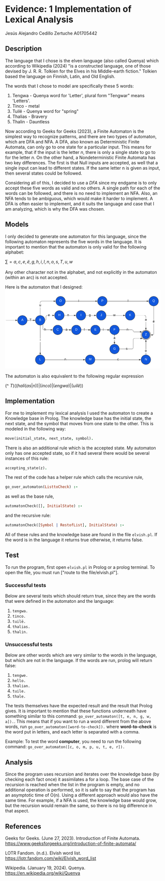 # Evidence: 1 Implementation of Lexical Analysis
Jesús Alejandro Cedillo Zertuche A01705442

## Description
The language that I chose is the elven language (also called Quenya) which according to Wikipedia (2024) "is a constructed language, one of those devised by J. R. R. Tolkien for the Elves in his Middle-earth fiction." Tolkien based the language on Finnish, Latin, and Old English.

The words that I chose to model are specifically these 5 words: 
1. Tengwa - Quenya word for 'Letter', plural form "Tengwar" means 'Letters'.
2. Tinco - metal
3. Tuilë - Quenya word for "spring"
4. Thalias - Bravery
5. Thalin - Dauntless

Now according to Geeks for Geeks (2023), a Finite Automaton is the simplest way to recognize patterns, and there are two types of automaton, which are DFA and NFA. A DFA, also known as Deterministic Finite Automata, can only go to one state for a particular input. This means for example, that if the input is the letter *n*, there is only a single state to go to for the letter *n*. On the other hand, a Nondeterministic Finite Automata has two key differences. The first is that Null inputs are accepted, as well that a single input can lead to different states. If the same letter n is given as input, then several states could be followed. 

Considering all of this, I decided to use a *DFA* since my endgame is to only accept these five words as valid and no others. A single path for each of the words can be followed, and there is no need to implement an NFA. Also, an NFA tends to be ambiguous, which would make it harder to implement. A DFA is often easier to implement, and it suits the language and case that I am analyzing, which is why the DFA was chosen. 

## Models
I only decided to generate one automaton for this language, since the following automaton represents the five words in the language. It is important to mention that the automaton is only valid for the following alphabet: 

$\sum_{} = {a, c, e, ë, g, h, i, l, n, o, s, T, u, w}$

Any other character not in the alphabet, and not explicitly in the automaton (within an arc) is not accepted.

Here is the automaton that I designed: 
![Automata Elvish](https://github.com/Jesus0204/automata/blob/main/Automata%20Elvish.png)

The automaton is also equivalent to the following regular expression

(^ $T)((hali (as|n))|(inco)|(engwa)|(uilë))$

## Implementation
For me to implement my lexical analysis I used the automaton to create a Knowledge base in Prolog. The knowledge base has the initial state, the next state, and the symbol that moves from one state to the other. This is modeled in the following way: 
```prolog
move(initial_state, next_state, symbol).
```

There is also an additional rule which is the accepted state. My automaton only has one accepted state, so if it had several there would be several instances of this rule: 
```prolog
accepting_state(z).
```

The rest of the code has a helper rule which calls the recursive rule, 
```prolog
go_over_automaton(ListtoCheck) :-
```

as well as the base rule,
```prolog
automatonCheck([], InitialState) :-
```

and the recursive rule:
```prolog
automatonCheck([Symbol | RestofList], InitialState) :-
```

All of these rules and the knowledge base are found in the file ```elvish.pl```. If the word is in the language it returns true otherwise, it returns false.

## Test
To run the program, first open ```elvish.pl``` in Prolog or a prolog terminal. To open the file, you must run ["route to the file/elvish.pl"].

### Successful tests
Below are several tests which should return true, since they are the words that were defined in the automaton and the language:
1. ```tengwa.```
2. ```tinco.```
3. ```tuilë.```
4. ```thalias.```
5. ```thalin.```

### Unsuccessful tests
Below are other words which are very similar to the words in the language, but which are not in the language. If the words are run, prolog will return false:
1. ```tengwe.```
2. ```hello.```
3. ```thalian.```
4. ```tuile.```
5. ```thale.```

The tests themselves have the expected result and the result that Prolog gives. It is important to mention that these functions underneath have something similar to this command: ```go_over_automaton([t, e, n, g, w, a]).```. This means that if you want to run a word different from the above words, run ```go_over_automaton([word-to-check]).``` where **word-to-check** is the word put in letters, and each letter is separated with a comma. 

Example: 
To test the word **computer**, you need to run the following command: 
 ```go_over_automaton([c, o, m, p, u, t, e, r]).```

## Analysis
Since the program uses recursion and iterates over the knowledge base (by checking each fact once) it assimilates a for a loop. The base case of the recursion is reached when the list in the program is empty, and no additional operation is performed, so it is safe to say that the program has an asymptotic time of O(n). Using a different approach would also have the same time. For example, if a NFA is used, the knowledge base would grow, but the recursion would remain the same, so there is no big difference in that aspect. 

## References
Geeks for Geeks. (June 27, 2023). Introduction of Finite Automata. https://www.geeksforgeeks.org/introduction-of-finite-automata/

LOTR Fandom. (n.d.). Elvish word list. https://lotr.fandom.com/wiki/Elvish_word_list

Wikipedia. (January 19, 2024). Quenya. https://en.wikipedia.org/wiki/Quenya
